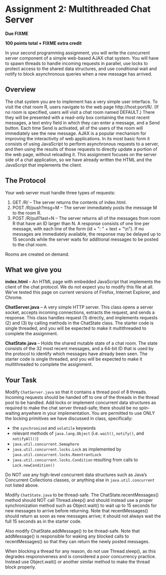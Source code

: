 # Assignment 2: Multithreaded Chat Server

**Due FIXME**

**100 points total + FIXME extra credit** 

In your second programming assignment, you will write the concurrent server component of a simple web-based AJAX chat system. You will have to spawn threads to handle incoming requests in parallel, use locks to protect access to the shared data structures, and use conditional wait and notify to block asynchronous queries when a new message has arrived.


## Overview ##

The chat system you are to implement has a very simple user interface. To visit the chat room R, users navigate to the web page http://host:port/R/. (If no room is specified, users will visit a chat room named DEFAULT.) There they will be presented with a read-only box containing the most recent messages, a text entry field in which they can enter a message, and a Send button. Each time Send is activated, all of the users of the room will immediately see the new message. AJAX is a popular mechanism for improving the interactivity of web applications. In its most basic form it consists of using JavaScript to perform asynchronous requests to a server, and then using the results of those requests to directly update a portion of the web page, without reloading it. This assignment focuses on the server side of a chat application, so we have already written the HTML and the JavaScript that implements the client. 

## The Protocol ##

Your web server must handle three types of requests: 

1. GET /R/ – The server returns the contents of index.html. 
2. POST /R/push?msg=M – The server immediately posts the message M to the room R.
3. POST /R/pull?last=N – The server returns all of the messages from room R that have an ID larger than N. A response consists of one line per message, with each line of the form (id + ": " + text + "\n"). If no messages are immediately available, the response may be delayed up to 15 seconds while the server waits for additional messages to be posted to the chat room.

Rooms are created on demand.

## What we give you ##

__index.html__ – An HTML page with embedded JavaScript that implements the client of the chat protocol. We do not expect you to modify this file at all. We’ve tested this page on current versions of Firefox, Internet Explorer, and Chrome. 

__ChatServer.java__ – A very simple HTTP server. This class opens a server socket, accepts incoming connections, extracts the request, and sends a response. This class handles request (1) directly, and implements requests (2) and (3) by calling methods in the ChatState class. The starter code is single threaded, and you will be expected to make it multithreaded to complete the assignment. 

__ChatState.java__ – Holds the shared mutable state of a chat room. The state consists of the 32 most recent messages, and a 64-bit ID that is used by the protocol to identify which messages have already been seen. The starter code is single threaded, and you will be expected to make it multithreaded to complete the assignment. 

## Your Task ##

Modify `ChatServer.java` so that it contains a thread pool of 8 threads.  Incoming requests should be handed off to one of the threads in the thread pool to be handled. Add locks or implement concurrent data structures as required to make the chat server thread-safe; there should be no spin-waiting anywhere in your implementation. You are permitted to use ONLY the locking primitives we have discussed in class, specifically: 

- the `synchronized` and `volatile` keywords
- relevant methods of `java.lang.Object` (i.e. `wait()`, `notify()`, and `notifyAll()`) 
- `java.util.concurrent.Semaphore` 
- `java.util.concurrent.locks.Lock` as implemented by `java.util.concurrent.locks.ReentrantLock`
- `java.util.concurrent.locks.Condition` resulting from calls to `Lock.newCondition()` 

Do NOT use any high-level concurrent data structures such as Java’s Concurrent Collections classes, or anything else in `java.util.concurrent` not listed above. 

Modify `ChatState.java` to be thread-safe. The ChatState.recentMessages() method should NOT call Thread.sleep() and should instead use a proper synchronization method such as Object.wait() to wait up to 15 seconds for new messages to arrive before returning. Note that recentMessages() should return as soon as new messages arrive; it should not always wait the full 15 seconds as in the starter code. 

Also modify ChatState.addMessage() to be thread-safe. Note that addMessage() is responsible for waking any blocked calls to recentMessages() so that they can return the newly posted messages. 

When blocking a thread for any reason, do not use Thread.sleep(), as this degrades responsiveness and is considered a poor concurrency practice. Instead use Object.wait() or another similar method to make the thread block properly. 
